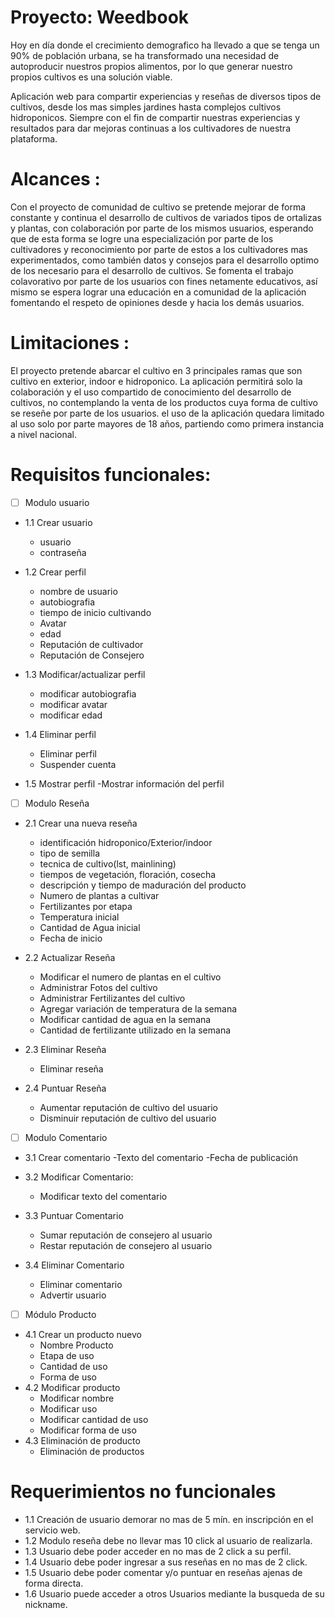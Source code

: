 # Proyecto: Weedbook

Hoy en día donde el crecimiento demografico ha llevado a que se tenga un 90% de población urbana, se ha transformado una necesidad de autoproducir nuestros propios alimentos, por lo que generar nuestro propios cultivos es una solución viable.

Aplicación web para compartir experiencias y reseñas de diversos tipos de cultivos, desde los mas simples jardines hasta complejos cultivos hidroponicos. Siempre con el fin de compartir nuestras experiencias y resultados para dar mejoras continuas a los cultivadores de nuestra plataforma.


# Alcances :
Con el proyecto de comunidad de cultivo se pretende mejorar de forma constante y continua el desarrollo de cultivos de variados tipos de ortalizas y plantas, con colaboración
por parte de los mismos usuarios, esperando que de esta forma se logre una especialización por parte de los cultivadores y reconocimiento por parte de estos a los cultivadores mas experimentados,
como también datos y consejos para el desarrollo optimo de los necesario para el desarrollo de cultivos.
Se fomenta el trabajo colavorativo por parte de los usuarios con fines netamente educativos, así mismo se espera lograr una educación en a comunidad de la aplicación
fomentando el respeto de opiniones desde y hacia los demás usuarios.



# Limitaciones :
El proyecto pretende abarcar el cultivo en 3 principales ramas que son cultivo en exterior, indoor e hidroponico.
  La aplicación permitirá solo la colaboración y el uso compartido de conocimiento del desarrollo de cultivos, no contemplando la venta
  de los productos cuya forma de cultivo se reseñe por parte de los usuarios. el uso de la aplicación quedara limitado al uso solo por parte mayores de
  18 años, partiendo como primera instancia a nivel nacional.



# Requisitos funcionales:


- [	] Modulo usuario

- 1.1 Crear usuario
	- usuario
	- contraseña

- 1.2 Crear perfil
  	- nombre de usuario
  	- autobiografia
  	- tiempo de inicio cultivando
  	- Avatar
  	- edad
  	- Reputación de cultivador
	- Reputación de Consejero


- 1.3 Modificar/actualizar perfil
  	- modificar autobiografia
  	- modificar avatar
  	- modificar edad

- 1.4 Eliminar perfil
  	- Eliminar perfil
	- Suspender cuenta

- 1.5 Mostrar perfil
	-Mostrar información del perfil

- [	] Modulo Reseña

- 2.1 Crear una nueva reseña
	- identificación hidroponico/Exterior/indoor
	- tipo de semilla
	- tecnica de cultivo(lst, mainlining)
	- tiempos de vegetación, floración, cosecha
	- descripción y tiempo de maduración del producto
	- Numero de plantas a cultivar
	- Fertilizantes por etapa
	- Temperatura inicial
	- Cantidad de Agua inicial
 	- Fecha de inicio
  
- 2.2 Actualizar Reseña
	- Modificar el numero de plantas en el cultivo
	- Administrar Fotos del cultivo
	- Administrar Fertilizantes del cultivo
	- Agregar variación de temperatura de la semana
	- Modificar cantidad de agua en la semana
	- Cantidad de fertilizante utilizado en la semana

- 2.3 Eliminar Reseña
	- Eliminar reseña

- 2.4 Puntuar Reseña
	- Aumentar reputación de cultivo del usuario
	- Disminuir reputación de cultivo del usuario 

- [	] Modulo Comentario

- 3.1 Crear comentario
	-Texto del comentario
	-Fecha de publicación
- 3.2 Modificar Comentario:
	- Modificar texto del comentario

- 3.3 Puntuar Comentario
	- Sumar reputación de consejero al usuario
	- Restar reputación de consejero al usuario

- 3.4 Eliminar Comentario
	- Eliminar comentario
	- Advertir usuario


- [ ] Módulo Producto

- 4.1 Crear un producto nuevo
	- Nombre Producto
	- Etapa de uso
	- Cantidad de uso
	- Forma de uso
- 4.2 Modificar producto
	- Modificar nombre
	- Modificar uso
	- Modificar cantidad de uso
	- Modificar forma de uso
- 4.3 Eliminación de producto
	- Eliminación de productos


# Requerimientos no funcionales

- 1.1 Creación de usuario demorar no mas de 5 mín. en inscripción en el servicio web.
- 1.2 Modulo reseña debe no llevar mas 10 click al usuario de realizarla.
- 1.3 Usuario debe poder acceder en no mas de 2 click a su perfil.
- 1.4 Usuario debe poder ingresar a sus reseñas en no mas de 2 click.
- 1.5 Usuario debe poder comentar y/o puntuar en reseñas ajenas de forma directa.
- 1.6 Usuario puede acceder a otros Usuarios mediante la busqueda de su nickname.

